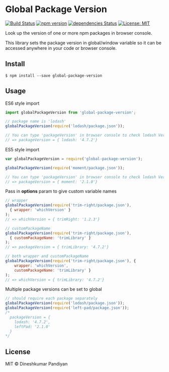 # Global Package Version
[![Build Status](https://travis-ci.org/flexdinesh/global-package-version.svg?branch=master)](https://travis-ci.org/flexdinesh/global-package-version)
[![npm version](https://badge.fury.io/js/global-package-version.svg)](https://www.npmjs.com/package/global-package-version)
[![dependencies Status](https://david-dm.org/flexdinesh/global-package-version/status.svg)](https://david-dm.org/flexdinesh/global-package-version)
[![License: MIT](https://img.shields.io/badge/License-MIT-blue.svg)](https://opensource.org/licenses/MIT)

Look up the version of one or more npm packages in browser console.

This library sets the package version in global/window variable so it can be accessed anywhere in your code or browser console.

## Install

```
$ npm install --save global-package-version
```

## Usage

ES6 style import
```js
import globalPackageVersion from 'global-package-version';

// package name is 'lodash'
globalPackageVersion(require('lodash/package.json'));

// You can type 'packageVersion' in browser console to check lodash Version
// => packageVersion = { lodash: '4.7.2'}
```
ES5 style import
```js
var globalPackageVersion = require('global-package-version');

globalPackageVersion(require('moment/package.json'));

// You can type 'packageVersion' in browser console to check lodash Version
// => packageVersion = { moment: '2.1.0'}
```

Pass in **options** param to give custom variable names

```js
// wrapper
globalPackageVersion(require('trim-right/package.json'),
  { wrapper: 'whichVersion' }
);
// => whichVersion = { trimRight: '1.2.3'}

// customPackageName
globalPackageVersion(require('trim-right/package.json'),
  { customPackageName: 'trimLibrary' }
);
// => packageVersion = { trimLibrary: '4.7.2'}

// both wrapper and customPackageName
globalPackageVersion(require('trim-right/package.json'), {
    wrapper: 'whichVersion',
    customPackageName: 'trimLibrary' }
);
// => whichVersion = { trimLibrary: '4.7.2'}
```

Multiple package versions can be set to global

```js
// should require each package separately
globalPackageVersion(require('lodash/package.json'));
globalPackageVersion(require('left-pad/package.json'));
/*
  packageVersion = {
    lodash: '4.7.2',
    leftPad: '2.1.0'
  }
*/
```

## License

MIT © Dineshkumar Pandiyan
